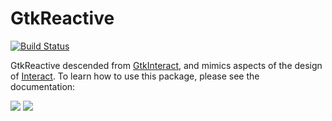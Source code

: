 # GtkReactive

[![Build Status](https://travis-ci.org/JuliaGizmos/GtkReactive.jl.svg?branch=master)](https://travis-ci.org/JuliaGizmos/GtkReactive.jl)

GtkReactive descended from
[GtkInteract](https://github.com/jverzani/GtkInteract.jl), and mimics
aspects of the design of
[Interact](https://github.com/JuliaGizmos/Interact.jl). To learn how
to use this package, please see the documentation:

[![](https://img.shields.io/badge/docs-stable-blue.svg)](https://juliagizmos.github.io/GtkReactive.jl/stable)
[![](https://img.shields.io/badge/docs-latest-blue.svg)](https://juliagizmos.github.io/GtkReactive.jl/latest)
